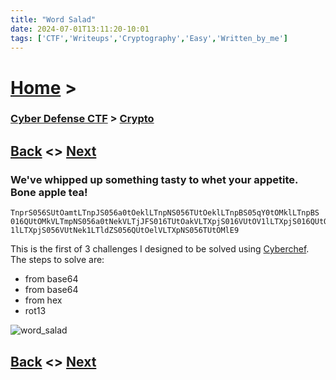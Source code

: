 ```yaml
---
title: "Word Salad"
date: 2024-07-01T13:11:20-10:01
tags: ['CTF','Writeups','Cryptography','Easy','Written_by_me']
---
```



# [Home](https://jjolley91.github.io/blog/) >

###  [Cyber Defense CTF](https://jjolley91.github.io/blog/level_effect_cyber_defense_ctf_2024/) >  [Crypto](https://jjolley91.github.io/blog/level_effect_cyber_defense_ctf_2024/Crypto/)

## [Back](https://jjolley91.github.io/blog/level_effect_cyber_defense_ctf_2024/Crypto/base_level)  <> [Next](https://jjolley91.github.io/blog/level_effect_cyber_defense_ctf_2024/Crypto/pasta_filiformis)

### We've whipped up something tasty to whet your appetite. Bone apple tea!

```
TnprS056SUtOamtLTnpJS056a0tOeklLTnpNS056TUtOeklLTnpBS05qY0tOMklLTnpBS
016QUtOMkVLTmpNS056a0tNekVLTjJFS016TUtOakVLTXpjS016VUtOV1lLTXpjS016QUtOV
1lLTXpjS056VUtNek1LTldZS056QUtOelVLTXpNS056TUtOMlE9
```


This is the first of 3 challenges I designed to be solved using [Cyberchef](https://cyberchef.org/). The steps to solve are:

* from base64
* from base64
* from hex
* rot13

![word_salad](https://github.com/jjolley91/blog/tree/main/static/le_ctf_24/word_salad.png?raw=true)


## [Back](https://jjolley91.github.io/blog/level_effect_cyber_defense_ctf_2024/Crypto/base_level)  <> [Next](https://jjolley91.github.io/blog/level_effect_cyber_defense_ctf_2024/Crypto/pasta_filiformis)